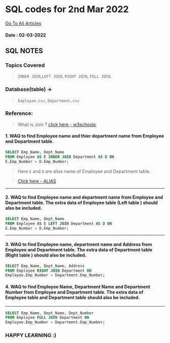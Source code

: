 # SQL codes for 2nd Mar 2022

[Go To All Articles](/sql-notes-2022)  

#### Date : 02-03-2022
## SQL NOTES  
### Topics Covered  
>  `INNER JOIN`,`LEFT JOIN`, `RIGHT JOIN`, `FULL JOIN`.  

### Database(table) ->  
> `Employee.csv`, `Department.csv`  

### Reference:  
> What is Join ? [click here - w3schools](https://www.w3schools.com/sql/sql_join.asp).  

#### 1. WAQ to find Employee name and thier department name from Employee and Department table.  
```sql
SELECT Emp_Name, Dept_Name
FROM Employee AS E INNER JOIN Department AS D ON
E.Emp_Number = D.Emp_Number;  
```  
> Here `E` and  `D` are alias name of Employee and Department table.  

> [Click here - ALIAS](https://lrbc.ml/mJG8XqXrV)  
  
---  

#### 2. WAQ to find Employee name and department name from Employee and Department table. The extra data of Employee table (Left table ) should also be included.  
   
```sql
SELECT Emp_Name, Dept_Name
FROM Employee AS E LEFT JOIN Department AS D ON
E.Emp_Number = D.Emp_Number;  
```  
---  
#### 3. WAQ to find Employee name, department name and Address from Employee and Department table. The extra data of Department table (Right table ) should also be included.  


```sql
SELECT Emp_Name, Dept_Name, Address
FROM Employee RIGHT JOIN Department ON
Employee.Emp_Number = Department.Emp_Number;  
```  
#### 4. WAQ to find Employee Name, Department Name and Department Number from Employee and Department table. The extra data of Employee table and Department table should also be included.  
---  
```sql
SELECT Emp_Name, Dept_Name, Dept_Number
FROM Employee FULL JOIN Department ON
Employee.Emp_Number = Department.Emp_Number;  
```  


### HAPPY LEARNING :)
